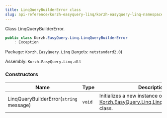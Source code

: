 ```yaml
---
title: LinqQueryBuilderError class
slug: api-reference/korzh-easyquery-linq/korzh-easyquery-linq-namespace/linqquerybuildererror-class
---
```


Class LinqQueryBuilderError.
```csharp
public class Korzh.EasyQuery.Linq.LinqQueryBuilderError
    : Exception

```
Package: `Korzh.EasyQuery.Linq` (targets: `netstandard2.0`)

Assembly: `Korzh.EasyQuery.Linq.dll`

### Constructors

| Name | Type | Description | 
| --- | --- | --- | 
| LinqQueryBuilderError(`string` message) | `void` | Initializes a new instance of the [Korzh.EasyQuery.Linq.LinqQueryBuilderError](//easyquery/docs/api-reference/korzh-easyquery-linq/korzh-easyquery-linq-namespace/linqquerybuildererror-class) class. |